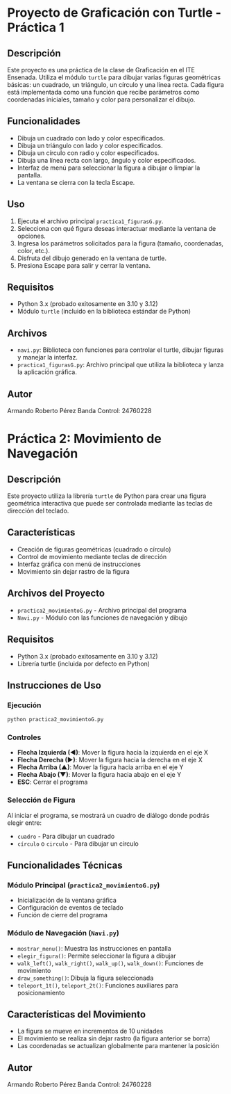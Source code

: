 # Proyecto de Graficación con Turtle - Práctica 1

## Descripción

Este proyecto es una práctica de la clase de Graficación en el ITE Ensenada. Utiliza el módulo `turtle` para dibujar varias figuras geométricas básicas: un cuadrado, un triángulo, un círculo y una línea recta. Cada figura está implementada como una función que recibe parámetros como coordenadas iniciales, tamaño y color para personalizar el dibujo.

## Funcionalidades

- Dibuja un cuadrado con lado y color especificados.
- Dibuja un triángulo con lado y color especificados.
- Dibuja un círculo con radio y color especificados.
- Dibuja una línea recta con largo, ángulo y color especificados.
- Interfaz de menú para seleccionar la figura a dibujar o limpiar la pantalla.
- La ventana se cierra con la tecla Escape.

## Uso

1. Ejecuta el archivo principal `practica1_figurasG.py`.
2. Selecciona con qué figura deseas interactuar mediante la ventana de opciones.
3. Ingresa los parámetros solicitados para la figura (tamaño, coordenadas, color, etc.).
4. Disfruta del dibujo generado en la ventana de turtle.
5. Presiona Escape para salir y cerrar la ventana.

## Requisitos

- Python 3.x (probado exitosamente en 3.10 y 3.12)
- Módulo `turtle` (incluido en la biblioteca estándar de Python)

## Archivos

- `navi.py`: Biblioteca con funciones para controlar el turtle, dibujar figuras y manejar la interfaz.
- `practica1_figurasG.py`: Archivo principal que utiliza la biblioteca y lanza la aplicación gráfica.

## Autor

Armando Roberto Pérez Banda
Control: 24760228

# Práctica 2: Movimiento de Navegación

## Descripción

Este proyecto utiliza la librería `turtle` de Python para crear una figura geométrica interactiva que puede ser controlada mediante las teclas de dirección del teclado.

## Características

- Creación de figuras geométricas (cuadrado o círculo)
- Control de movimiento mediante teclas de dirección
- Interfaz gráfica con menú de instrucciones
- Movimiento sin dejar rastro de la figura

## Archivos del Proyecto

- `practica2_movimientoG.py` - Archivo principal del programa
- `Navi.py` - Módulo con las funciones de navegación y dibujo

## Requisitos

- Python 3.x (probado exitosamente en 3.10 y 3.12)
- Librería turtle (incluida por defecto en Python)

## Instrucciones de Uso

### Ejecución

```bash
python practica2_movimientoG.py
```

### Controles

- **Flecha Izquierda (◄)**: Mover la figura hacia la izquierda en el eje X
- **Flecha Derecha (►)**: Mover la figura hacia la derecha en el eje X
- **Flecha Arriba (▲)**: Mover la figura hacia arriba en el eje Y
- **Flecha Abajo (▼)**: Mover la figura hacia abajo en el eje Y
- **ESC**: Cerrar el programa

### Selección de Figura

Al iniciar el programa, se mostrará un cuadro de diálogo donde podrás elegir entre:

- `cuadro` - Para dibujar un cuadrado
- `círculo` o `circulo` - Para dibujar un círculo

## Funcionalidades Técnicas

### Módulo Principal (`practica2_movimientoG.py`)

- Inicialización de la ventana gráfica
- Configuración de eventos de teclado
- Función de cierre del programa

### Módulo de Navegación (`Navi.py`)

- `mostrar_menu()`: Muestra las instrucciones en pantalla
- `elegir_figura()`: Permite seleccionar la figura a dibujar
- `walk_left()`, `walk_right()`, `walk_up()`, `walk_down()`: Funciones de movimiento
- `draw_something()`: Dibuja la figura seleccionada
- `teleport_1t()`, `teleport_2t()`: Funciones auxiliares para posicionamiento

## Características del Movimiento

- La figura se mueve en incrementos de 10 unidades
- El movimiento se realiza sin dejar rastro (la figura anterior se borra)
- Las coordenadas se actualizan globalmente para mantener la posición

## Autor

Armando Roberto Pérez Banda
Control: 24760228
